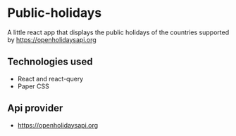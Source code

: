 # Public-holidays
A little react app that displays the public holidays of the countries supported by https://openholidaysapi.org

## Technologies used
- React and react-query
- Paper CSS

## Api provider
- https://openholidaysapi.org